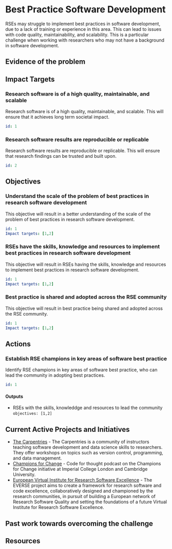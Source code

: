# Best Practice Software Development

RSEs may struggle to implement best practices in software development, due to a lack of training or experience in this area. This can lead to issues with code quality, maintainability, and scalability. This is a particular challenge when working with researchers who may not have a background in software development.

## Evidence of the problem

## Impact Targets

### Research software is of a high quality, maintainable, and scalable

Research software is of a high quality, maintainable, and scalable. This will ensure that it achieves long term societal impact.

```yaml
id: 1
```

### Research software results are reproducible or replicable

Research software results are reproducible or replicable. This will ensure that research findings can be trusted and built upon.

```yaml
id: 2
```

## Objectives

### Understand the scale of the problem of best practices in research software development

This objective will result in a better understanding of the scale of the problem of best practices in research software development.

```yaml
id: 1
Impact targets: [1,2]
```

### RSEs have the skills, knowledge and resources to implement best practices in research software development

This objective will result in RSEs having the skills, knowledge and resources to implement best practices in research software development.

```yaml
id: 1
Impact targets: [1,2]
```

### Best practice is shared and adopted across the RSE community

This objective will result in best practice being shared and adopted across the RSE community.

```yaml
id: 1
Impact targets: [1,2]
```

## Actions

### Establish RSE champions in key areas of software best practice

Identify RSE champions in key areas of software best practice, who can lead the community in adopting best practices.

```yaml
id: 1
```

#### Outputs

- RSEs with the skills, knowleddge and resources to lead the community `objectives: [1,2]`

## Current Active Projects and Initiatives

- [The Carpentries](https://carpentries.org/) - The Carpentries is a community of instructors teaching software development and data science skills to researchers. They offer workshops on topics such as version control, programming, and data management.
- [Champions for Change](https://codeforthought.buzzsprout.com/1326658/episodes/16017272-en-champions-for-change-in-research-imperial-college-london-and-cambridge-university) - Code for thought podcast on the Champions for Change initiative at Imperial College London and Cambridge University.
- [European Virtual Institute for Research Software Excellence](https://everse.software/) - The EVERSE project aims to create a framework for research software and code excellence, collaboratively designed and championed by the research communities, in pursuit of building a European network of Research Software Quality and setting the foundations of a future Virtual Institute for Research Software Excellence.

## Past work towards overcoming the challenge

## Resources
